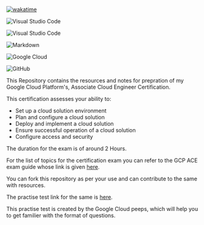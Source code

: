 [![wakatime](https://wakatime.com/badge/user/fb51e98c-3adf-4260-a9c6-172a980deda7/project/ead0d3a3-064d-40fa-a7e8-bf6d593c35f8.svg)](https://wakatime.com/badge/user/fb51e98c-3adf-4260-a9c6-172a980deda7/project/ead0d3a3-064d-40fa-a7e8-bf6d593c35f8)

![Visual Studio Code](https://img.shields.io/github/last-commit/cloud-devops-enthusiast/Google-Cloud-Platform_Associate-cloud-engineer_Certification-Exam-Preparation)

![Visual Studio Code](https://img.shields.io/badge/Visual%20Studio%20Code-0078d7.svg?style=for-the-badge&logo=visual-studio-code&logoColor=white)

![Markdown](https://img.shields.io/badge/markdown-%23000000.svg?style=for-the-badge&logo=markdown&logoColor=white)

![Google Cloud](https://img.shields.io/badge/GoogleCloud-%234285F4.svg?style=for-the-badge&logo=google-cloud&logoColor=white)

![GitHub](https://img.shields.io/badge/github-%23121011.svg?style=for-the-badge&logo=github&logoColor=white)

This Repository contains the resources and notes for prepration of my Google Cloud Platform's, Associate Cloud Engineer Certification.

This certification assesses your ability to:
* Set up a cloud solution environment
* Plan and configure a cloud solution
* Deploy and implement a cloud solution
* Ensure successful operation of a cloud solution
* Configure access and security

The duration for the exam is of around 2 Hours.

For the list of topics for the certification exam you can refer to the GCP ACE exam guide whose link is given [here](https://cloud.google.com/certification/guides/cloud-engineer).

You can fork this repository as per your use and can contribute to the same with resources.

The practise test link for the same is [here](https://docs.google.com/forms/d/e/1FAIpQLSfexWKtXT2OSFJ-obA4iT3GmzgiOCGvjrT9OfxilWC1yPtmfQ/viewform).

This practise test is created by the Google Cloud peeps, which will help you to get familier with the format of questions. 
